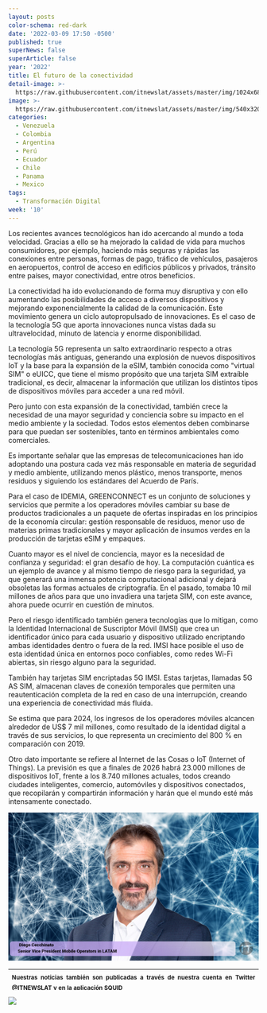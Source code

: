 ```yaml
---
layout: posts
color-schema: red-dark
date: '2022-03-09 17:50 -0500'
published: true
superNews: false
superArticle: false
year: '2022'
title: El futuro de la conectividad
detail-image: >-
  https://raw.githubusercontent.com/itnewslat/assets/master/img/1024x680/Diego-Cecchinato-g.jpg
image: >-
  https://raw.githubusercontent.com/itnewslat/assets/master/img/540x320/Diego-Cecchinato-p.jpg
categories:
  - Venezuela
  - Colombia
  - Argentina
  - Perú
  - Ecuador
  - Chile
  - Panama
  - Mexico
tags:
  - Transformación Digital
week: '10'
---
```

Los recientes avances tecnológicos han ido acercando al mundo a toda velocidad. Gracias a ello se ha mejorado la calidad de vida para muchos consumidores, por ejemplo, haciendo más seguras y rápidas las conexiones entre personas, formas de pago, tráfico de vehículos, pasajeros en aeropuertos, control de acceso en edificios públicos y privados, tránsito entre países, mayor conectividad, entre otros beneficios.
 
La conectividad ha ido evolucionando de forma muy disruptiva y con ello aumentando las posibilidades de acceso a diversos dispositivos y mejorando exponencialmente la calidad de la comunicación. Este movimiento genera un ciclo autopropulsado de innovaciones. Es el caso de la tecnología 5G que aporta innovaciones nunca vistas dada su ultravelocidad, minuto de latencia y enorme disponibilidad.
 
La tecnología 5G representa un salto extraordinario respecto a otras tecnologías más antiguas, generando una explosión de nuevos dispositivos IoT y la base para la expansión de la eSIM, también conocida como "virtual SIM" o eUICC, que tiene el mismo propósito que una tarjeta SIM extraíble tradicional, es decir, almacenar la información que utilizan los distintos tipos de dispositivos móviles para acceder a una red móvil.
 
Pero junto con esta expansión de la conectividad, también crece la necesidad de una mayor seguridad y conciencia sobre su impacto en el medio ambiente y la sociedad. Todos estos elementos deben combinarse para que puedan ser sostenibles, tanto en términos ambientales como comerciales.
 
Es importante señalar que las empresas de telecomunicaciones han ido adoptando una postura cada vez más responsable en materia de seguridad y medio ambiente, utilizando menos plástico, menos transporte, menos residuos y siguiendo los estándares del Acuerdo de París.
 
Para el caso de IDEMIA, GREENCONNECT es un conjunto de soluciones y servicios que permite a los operadores móviles cambiar su base de productos tradicionales a un paquete de ofertas inspiradas en los principios de la economía circular: gestión responsable de residuos, menor uso de materias primas tradicionales y mayor aplicación de insumos verdes en la producción de tarjetas eSIM y empaques.
 
Cuanto mayor es el nivel de conciencia, mayor es la necesidad de confianza y seguridad: el gran desafío de hoy. La computación cuántica es un ejemplo de avance y al mismo tiempo de riesgo para la seguridad, ya que generará una inmensa potencia computacional adicional y dejará obsoletas las formas actuales de criptografía. En el pasado, tomaba 10 mil millones de años para que uno invadiera una tarjeta SIM, con este avance, ahora puede ocurrir en cuestión de minutos.
 
Pero el riesgo identificado también genera tecnologías que lo mitigan, como la Identidad Internacional de Suscriptor Móvil (IMSI) que crea un identificador único para cada usuario y dispositivo utilizado encriptando ambas identidades dentro o fuera de la red. IMSI hace posible el uso de esta identidad única en entornos poco confiables, como redes Wi-Fi abiertas, sin riesgo alguno para la seguridad.
 
También hay tarjetas SIM encriptadas 5G IMSI. Estas tarjetas, llamadas 5G AS SIM, almacenan claves de conexión temporales que permiten una reautenticación completa de la red en caso de una interrupción, creando una experiencia de conectividad más fluida.
 
Se estima que para 2024, los ingresos de los operadores móviles alcancen alrededor de US$ 7 mil millones, como resultado de la identidad digital a través de sus servicios, lo que representa un crecimiento del 800 % en comparación con 2019.
 
Otro dato importante se refiere al Internet de las Cosas o IoT (Internet of Things). La previsión es que a finales de 2026 habrá 23.000 millones de dispositivos IoT, frente a los 8.740 millones actuales, todos creando ciudades inteligentes, comercio, automóviles y dispositivos conectados, que recopilarán y compartirán información y harán que el mundo esté más intensamente conectado.

![](https://raw.githubusercontent.com/itnewslat/assets/master/img/540x320/Diego-Cecchinato-p.jpg)

<table style="height: 42px;" width="569">
<tbody>
<tr>
<td style="text-align: justify;"><sub><strong>Nuestras noticias también son publicadas a través de nuestra cuenta en Twitter <a href="https://twitter.com/itnewslat?lang=es">@ITNEWSLAT</a> y en la aplicación <a href="https://squidapp.co/en/">SQUID</a></strong></sub></td>
</tr>
</tbody>
</table>

<img src="https://tracker.metricool.com/c3po.jpg?hash=56f88a41e39ab42c063cc51676587a04"/>